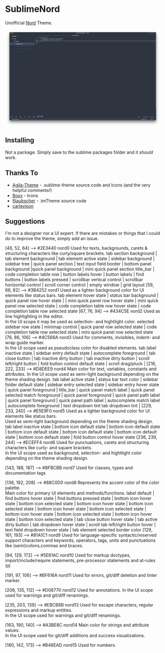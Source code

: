 # SublimeNord

Unofficial [Nord](https://github.com/arcticicestudio/nord) Theme.

![Example](assets/Nord-Screenshot.png)

## Installing

Not a package. Simply save to the sublime packages folder and it *should* work. 

## Thanks To

- [Agila-Theme](https://github.com/arvi/Agila-Theme) - .sublime-theme source code and Icons (and the very helpful comments!)
- [Boxy](https://github.com/ihodev/sublime-boxy) - Icons
- [fjlaubscher](https://github.com/fjlaubscher/nord-sublime-text) - .tmTheme source code
- [carlevison](https://github.com/carlevison/Nord-Sublime-Text/blob/master/Material-Theme.sublime-theme)

## Suggestions

I'm not a designer nor a UI expert. If there are mistakes or things that I could do to improve the theme, simply add an issue. 


[46, 52, 64]        --> #2E3440 nord0 Used for texts, backgrounds, carets & structuring characters like curly/square brackets.
                        tab section background | tab element background | tab element active state | sidebar background | sidebar tree | quick panel section | text input field border | 
                        bottom panel background |quick panel background | mini quick panel section
                        title_bar | code completion table row | button labels hover |
                        button labels | find buttons | button labels pressed | scrollbar vertical control | 
                        scrollbar horizontal control | scroll corner control | empty window | grid layout
[59, 66, 82]        --> #3B4252 nord1 Used as a lighter background color for UI elements like status bars.
                        tab element hover state | status bar background | quick panel row hover state |
                        | mini quick panel row hover state | 
                        mini quick panel row selected state | code completion table row hover state | 
                        code completion table row selected state
[67, 76, 94]        --> #434C5E nord2 Used as line highlighting in the editor.  
                                      In the UI scope it may be used as selection- and hightlight color.
                                      selected sidebar row state | minimap control | 
                                      quick panel row selected state | code completion table row selected state |
                                      mini quick panel row selected state 
[76, 86, 106]       --> #4C566A nord3 Used for comments, invisibles, indent- and wrap guide marker.  
                                      In the UI scope used as pseudoclass color for disabled elements.
                                      tab label inactive state | sidebar entry default state | 
                                      autocomplete foreground | tab close button | tab inactive dirty button | 
                                      tab inactive dirty button | scroll left/right button | fold button control default state | 
                                      scroll drag/pluck | 
[216, 222, 233]     --> #D8DEE9 nord4 Main color for text, variables, constants and attributes.
                                      In the UI scope used as semi-light background depending on the theme shading design.
                                      tab label active state | status bar text color | sidebar folder default state | sidebar entry selected state | sidebar entry hover state | 
                                      quick panel foreground | title_bar | quick panel match label | 
                                      quick panel selected match foreground | quick panel foreground | 
                                      quick panel path label | quick panel foreground | quick panel path label |
                                      autocomplete match label | autocomplete foreground | text dropdown tint
                                      tab dropdown tint | 
[229, 233, 240]     --> #E5E9F0 nord5 Used as a lighter background color for UI elements like status bars.  
                                      Used as semi-light background depending on the theme shading design.
                                      tab label inactive state | bottom icon default state | bottom icon default state |
                                      bottom icon default state | bottom icon default state | bottom icon default state |
                                      bottom icon default state | fold button control hover state
[236, 239, 244]     --> #ECEFF4 nord6 Used for punctuations, carets and structuring characters like curly- and square brackets.  
                                      In the UI scope used as background, selection- and hightlight color depending on the theme shading design.
                            
[143, 188, 187]     --> #8FBCBB nord7 Used for classes, types and documentation tags
                            
[136, 192, 208]     --> #88C0D0 nord8 Represents the accent color of the color palette.  
                                      Main color for primary UI elements and methods/functions. 
                                      label default | find buttons hover state | find buttons pressed state | 
                                      bottom icon hover state | bottom icon selected state | bottom icon hover state | 
                                      bottom icon selected state | bottom icon hover state | bottom icon selected state |
                                      bottom icon hover state | bottom icon selected state | bottom icon hover state | 
                                      bottom icon selected state | tab close button hover state | tab active dirty button | 
                                      tab dropdown hover state | scroll tab left/right button hover |
                                      text field dropdown hover state | tab element selected border color
[129, 161, 193]     --> #81A1C1 nord9 Used for language-specific syntactic/reserved support characters and keywords, operators, tags, units and
                                      punctuations like (semi)colons,commas and braces.
                            
[94, 129, 172]      --> #5E81AC nord10 Used for markup doctypes, import/include/require statements, pre-processor statements and at-rules (`@`)
                            
[191, 97, 106]      --> #BF616A nord11 Used for errors, git/diff deletion and linter marker.
                            
[208, 135, 112]     --> #D08770 nord12 Used for annotations.
                                       In the UI scope used for warnings and git/diff renamings.
                            
[235, 203, 139]     --> #EBCB8B nord13 Used for escape characters, regular expressions and markup entities.  
                                       In the UI scope used for warnings and git/diff renamings.
                            
[163, 190, 140]     --> #A3BE8C nord14 Main color for strings and attribute values.  
                                       In the UI scope used for git/diff additions and success visualizations.
                            
[180, 142, 173]     --> #B48EAD nord15 Used for numbers.